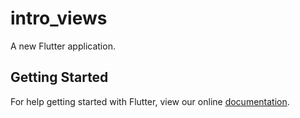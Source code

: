 # intro_views

A new Flutter application.

## Getting Started

For help getting started with Flutter, view our online
[documentation](https://flutter.io/).
